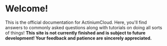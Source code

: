 # Welcome!

This is the official documentation for ActiniumCloud. Here, you'll find answers to commonly asked questions along with tutorials on doing all sorts of things!
**This site is not currently finished and is subject to future development! Your feedback and patience are sincerely appreciated.**


